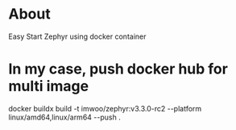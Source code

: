 # About
Easy Start Zephyr using docker container

# In my case, push docker hub for multi image
docker buildx build -t imwoo/zephyr:v3.3.0-rc2 --platform linux/amd64,linux/arm64 --push .

